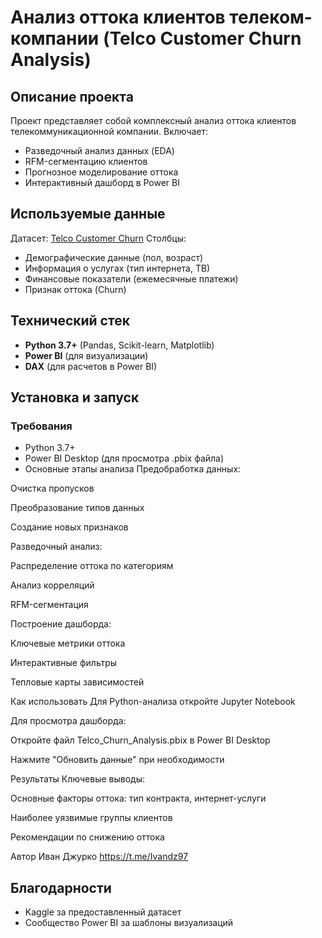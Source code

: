 # Анализ оттока клиентов телеком-компании (Telco Customer Churn Analysis)

## Описание проекта
Проект представляет собой комплексный анализ оттока клиентов телекоммуникационной компании. Включает:
- Разведочный анализ данных (EDA)
- RFM-сегментацию клиентов
- Прогнозное моделирование оттока
- Интерактивный дашборд в Power BI

## Используемые данные
Датасет: [Telco Customer Churn](https://www.kaggle.com/datasets/blastchar/telco-customer-churn)
Столбцы:
- Демографические данные (пол, возраст)
- Информация о услугах (тип интернета, ТВ)
- Финансовые показатели (ежемесячные платежи)
- Признак оттока (Churn)

## Технический стек
- **Python 3.7+** (Pandas, Scikit-learn, Matplotlib)
- **Power BI** (для визуализации)
- **DAX** (для расчетов в Power BI)

## Установка и запуск

### Требования
- Python 3.7+
- Power BI Desktop (для просмотра .pbix файла)
- Основные этапы анализа
Предобработка данных:

Очистка пропусков

Преобразование типов данных

Создание новых признаков

Разведочный анализ:

Распределение оттока по категориям

Анализ корреляций

RFM-сегментация

Построение дашборда:

Ключевые метрики оттока

Интерактивные фильтры

Тепловые карты зависимостей

Как использовать
Для Python-анализа откройте Jupyter Notebook

Для просмотра дашборда:

Откройте файл Telco_Churn_Analysis.pbix в Power BI Desktop

Нажмите "Обновить данные" при необходимости

Результаты
Ключевые выводы:

Основные факторы оттока: тип контракта, интернет-услуги

Наиболее уязвимые группы клиентов

Рекомендации по снижению оттока

Автор
Иван Джурко
https://t.me/Ivandz97

## Благодарности
- Kaggle за предоставленный датасет
- Сообщество Power BI за шаблоны визуализаций
